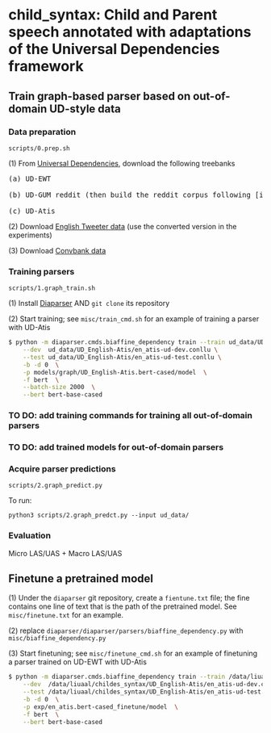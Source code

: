 # child_syntax: Child and Parent speech annotated with adaptations of the Universal Dependencies framework

## Train graph-based parser based on out-of-domain UD-style data

### Data preparation

```scripts/0.prep.sh```

(1) From [Universal Dependencies](https://universaldependencies.org/), download the following treebanks

<pre>(a) UD-EWT <br>
(b) UD-GUM reddit (then build the reddit corpus following [instructions](https://github.com/amir-zeldes/gum/blob/master/README_reddit.md) <br>
(c) UD-Atis
</pre>

(2) Download [English Tweeter data](https://github.com/Oneplus/Tweebank) (use the converted version in the experiments)

(3) Download [Convbank data](https://gitlab.com/ucdavisnlp/dialog-parsing/-/tree/master/dep_parsed)

### Training parsers

```scripts/1.graph_train.sh```

(1) Install [Diaparser](https://github.com/Unipisa/diaparser) AND `git clone` its repository

(2) Start training; see `misc/train_cmd.sh` for an example of training a parser with UD-Atis 

```sh
$ python -m diaparser.cmds.biaffine_dependency train --train ud_data/UD_English-Atis/en_atis-ud-train.conllu \
    --dev  ud_data/UD_English-Atis/en_atis-ud-dev.conllu \
    --test ud_data/UD_English-Atis/en_atis-ud-test.conllu \
    -b -d 0  \
    -p models/graph/UD_English-Atis.bert-cased/model  \
    -f bert  \
    --batch-size 2000  \
    --bert bert-base-cased
```

### TO DO: add training commands for training all out-of-domain parsers

### TO DO: add trained models for out-of-domain parsers

### Acquire parser predictions

```scripts/2.graph_predict.py```

To run:

```python3 scripts/2.graph_predct.py --input ud_data/```

### Evaluation ###

Micro LAS/UAS + Macro LAS/UAS

## Finetune a pretrained model

(1) Under the `diaparser` git repository, create a `fientune.txt` file; the fine contains one line of text that is the path of the pretrained model. See `misc/finetune.txt` for an example.

(2) replace `diaparser/diaparser/parsers/biaffine_dependency.py` with `misc/biaffine_dependency.py`

(3) Start finetuning; see `misc/finetune_cmd.sh` for an example of finetuning a parser trained on UD-EWT with UD-Atis

```sh
$ python -m diaparser.cmds.biaffine_dependency train --train /data/liuaal/childes_syntax/UD_English-Atis/en_atis-ud-train.conllu \
    --dev  /data/liuaal/childes_syntax/UD_English-Atis/en_atis-ud-dev.conllu \
    --test /data/liuaal/childes_syntax/UD_English-Atis/en_atis-ud-test.conllu \
    -b -d 0  \
    -p exp/en_atis.bert-cased_finetune/model  \
    -f bert  \
    --bert bert-base-cased
```
